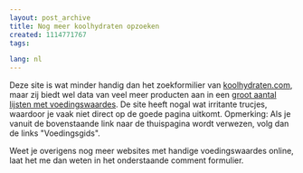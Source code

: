 ```yaml
---
layout: post_archive
title: Nog meer koolhydraten opzoeken
created: 1114771767
tags:

lang: nl
---
```

Deze site is wat minder handig dan het zoekformilier van [koolhydraten.com](/node/276), maar zij biedt wel data van veel meer producten aan in een [groot aantal lijsten met voedingswaardes](http://www.supermarktgids.nl/pag1-0.htm). De site heeft nogal wat irritante trucjes, waardoor je vaak niet direct op de goede pagina uitkomt. Opmerking: Als je vanuit de bovenstaande link naar de thuispagina wordt verwezen, volg dan de links "Voedingsgids".

Weet je overigens nog meer websites met handige voedingswaardes online, laat het me dan weten in het onderstaande comment formulier.
